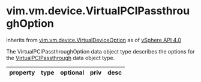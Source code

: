 vim.vm.device.VirtualPCIPassthroughOption
=========================================
inherits from [vim.vm.device.VirtualDeviceOption](docs/vim.vm.device.VirtualDeviceOption.md)
as of [vSphere API 4.0](vim.version.md#vim.version.version5)


The VirtualPCIPassthroughOption data object type describes the options    for the    <a href="vim.vm.device.VirtualPCIPassthrough.md">VirtualPCIPassthrough</a>    data object type.

| property | type | optional | priv | desc |
|:---------|:-----|:---------|:-----|:-----|


